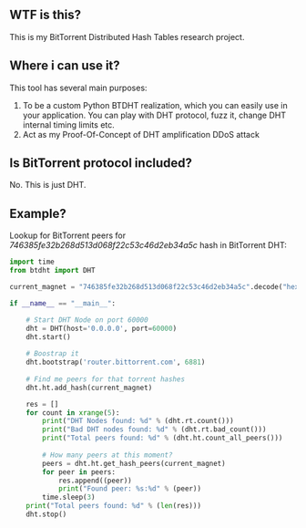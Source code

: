 WTF is this?
----------------

This is my BitTorrent Distributed Hash Tables research project. 

Where i can use it?
-------------------
This tool has several main purposes:

1. To be a custom Python BTDHT realization, which you can easily use in your application. You can play with DHT protocol, fuzz it, change DHT internal timing limits etc.
2. Act as my Proof-Of-Concept of DHT amplification DDoS attack

Is BitTorrent protocol included?
--------------------------------
No. This is just DHT.

Example?
--------
Lookup for BitTorrent peers for *746385fe32b268d513d068f22c53c46d2eb34a5c* hash in BitTorrent DHT:

```python
import time
from btdht import DHT 

current_magnet = "746385fe32b268d513d068f22c53c46d2eb34a5c".decode("hex")

if __name__ == "__main__":

    # Start DHT Node on port 60000
    dht = DHT(host='0.0.0.0', port=60000)
    dht.start()
    
    # Boostrap it
    dht.bootstrap('router.bittorrent.com', 6881)
    
    # Find me peers for that torrent hashes
    dht.ht.add_hash(current_magnet)

    res = []  
    for count in xrange(5):
        print("DHT Nodes found: %d" % (dht.rt.count()))
        print("Bad DHT nodes found: %d" % (dht.rt.bad_count()))
        print("Total peers found: %d" % (dht.ht.count_all_peers()))
        
        # How many peers at this moment?
        peers = dht.ht.get_hash_peers(current_magnet)
        for peer in peers:
            res.append((peer))
            print("Found peer: %s:%d" % (peer))
        time.sleep(3)
    print("Total peers found: %d" % (len(res)))
    dht.stop()
```
